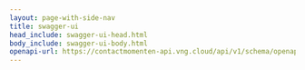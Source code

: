 ```yaml
---
layout: page-with-side-nav
title: swagger-ui
head_include: swagger-ui-head.html
body_include: swagger-ui-body.html
openapi-url: https://contactmomenten-api.vng.cloud/api/v1/schema/openapi.yaml
---
```


<div id="swagger-ui"></div>
